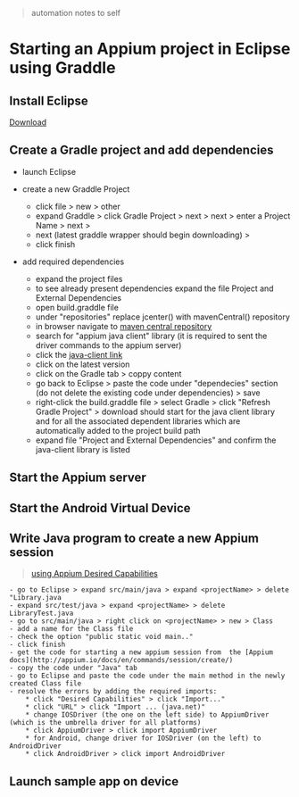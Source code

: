 > automation notes to self 

# Starting an Appium project in Eclipse using Graddle

## Install Eclipse
[Download](https://www.eclipse.org/downloads/)

## Create a Gradle project and add dependencies
- launch Eclipse

- create a new  Graddle Project
    * click file > new > other
    * expand Graddle > click Gradle Project > next > next > enter a Project Name > next > 
    * next (latest graddle wrapper should begin downloading) >
    * click finish

- add required dependencies
    * expand the project files
    * to see already present dependencies expand the file Project and External Dependencies
    * open build.graddle file
    * under "repositories" replace jcenter() with mavenCentral() repository
    * in browser navigate to [maven central repository](https://mvnrepository.com)
    * search for "appium java client" library (it is required to sent the driver commands to the appium server)
    * click the [java-client link](https://mvnrepository.com/artifact/io.appium/java-client)
    * click on the latest version
    * click on the Gradle tab > coppy content 
    * go back to Eclipse > paste the code under "dependecies" section (do not delete the existing code under dependencies) > save
    * right-click the build.graddle file > select Gradle > click "Refresh Gradle Project"  > download should start for the java client library and for all the associated dependent libraries which are automatically added to the project build path
    * expand file "Project and External Dependencies" and confirm the java-client library is listed

## Start the Appium server

## Start the Android Virtual Device

## Write Java program to create a new Appium session
> [using Appium Desired Capabilities](http://appium.io/docs/en/writing-running-appium/caps/)

    - go to Eclipse > expand src/main/java > expand <projectName> > delete "Library.java
    - expand src/test/java > expand <projectName> > delete LibraryTest.java
    - go to src/main/java > right click on <projectName> > new > Class
    - add a name for the Class file
    - check the option "public static void main.."
    - click finish
    - get the code for starting a new appium session from  the [Appium docs](http://appium.io/docs/en/commands/session/create/)
    - copy the code under "Java" tab 
    - go to Eclipse and paste the code under the main method in the newly created Class file
    - resolve the errors by adding the required imports:
        * click "Desired Capabilities" > click "Import..."
        * click "URL" > click "Import ... (java.net)"
        * change IOSDriver (the one on the left side) to AppiumDriver (which is the umbrella driver for all platforms)
        * click AppiumDriver > click import AppiumDriver 
        * for Android, change driver for IOSDriver (on the left) to AndroidDriver 
        * click AndroidDriver > click import AndroidDriver 

## Launch sample app on device
